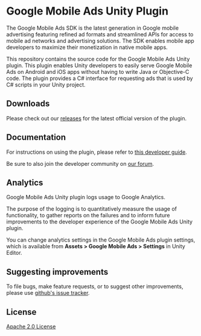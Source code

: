 # Google Mobile Ads Unity Plugin

The Google Mobile Ads SDK is the latest generation in Google mobile advertising
featuring refined ad formats and streamlined APIs for access to mobile ad
networks and advertising solutions. The SDK enables mobile app developers to
maximize their monetization in native mobile apps.

This repository contains the source code for the Google Mobile Ads Unity
plugin. This plugin enables Unity developers to easily serve Google Mobile Ads
on Android and iOS apps without having to write Java or Objective-C code.
The plugin provides a C# interface for requesting ads that is used by C#
scripts in your Unity project.

## Downloads

Please check out our
[releases](//github.com/googleads/googleads-mobile-unity/releases)
for the latest official version of the plugin.

## Documentation

For instructions on using the plugin, please refer to
[this developer guide](//firebase.google.com/docs/admob/unity/start).

Be sure to also join the developer community on
[our forum](//groups.google.com/forum/#!categories/google-admob-ads-sdk/game-engines).

## Analytics

Google Mobile Ads Unity plugin logs usage to Google Analytics.

The purpose of the logging is to quantitatively measure the usage of
functionality, to gather reports on the failures and to inform future
improvements to the developer experience of the Google Mobile Ads Unity plugin.

You can change analytics settings in the Google Mobile Ads plugin settings,
which is available from **Assets > Google Mobile Ads > Settings** in Unity
Editor.

## Suggesting improvements

To file bugs, make feature requests, or to suggest other improvements,
please use [github's issue tracker](//github.com/googleads/googleads-mobile-unity/issues).

## License

[Apache 2.0 License](http://www.apache.org/licenses/LICENSE-2.0.html)
